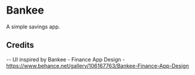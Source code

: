 # Bankee
A simple savings app.

## Credits
-- UI inspired by Bankee - Finance App Design - https://www.behance.net/gallery/106167763/Bankee-Finance-App-Design
